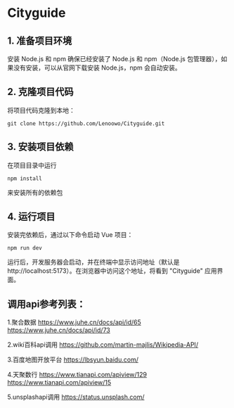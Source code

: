 # Cityguide
## 1. 准备项目环境
安装 Node.js 和 npm
确保已经安装了 Node.js 和 npm（Node.js 包管理器），如果没有安装，可以从官网下载安装 Node.js，npm 会自动安装。

## 2. 克隆项目代码
将项目代码克隆到本地：

    git clone https://github.com/Lenoowo/Cityguide.git

## 3. 安装项目依赖
在项目目录中运行

    npm install
来安装所有的依赖包

## 4. 运行项目
安装完依赖后，通过以下命令启动 Vue 项目：

    npm run dev
运行后，开发服务器会启动，并在终端中显示访问地址（默认是 http://localhost:5173）。在浏览器中访问这个地址，将看到 "Cityguide" 应用界面。

## 调用api参考列表：
1.聚合数据
https://www.juhe.cn/docs/api/id/65
https://www.juhe.cn/docs/api/id/73

2.wiki百科api调用
https://github.com/martin-majlis/Wikipedia-API/

3.百度地图开放平台
https://lbsyun.baidu.com/

4.天聚数行
https://www.tianapi.com/apiview/129
https://www.tianapi.com/apiview/15

5.unsplashapi调用
https://status.unsplash.com/
